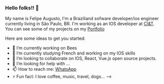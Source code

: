 ### Hello folks!!  👋

My name is Felipe Augusto, I'm a Braziliand sofware developer/ios engineer currently living in São Paulo, BR.
I'm working as an IOS developer at [CI&T](https://ciandt.com/br/pt-br). 
You can see some of my projects on my [Portfolio](wwww.felipas.com)

Here are some ideas to get you started:

- 🔭 I’m currently working on Bees
- 🌱 I’m currently studying French and working on my IOS skills 
- 👯 I’m looking to collaborate on IOS, React, Vue.js open source projects.
- 🤔 I’m looking for help with ...
- 📫 How to reach me: [WhatsApp](https://api.whatsapp.com/send?phone=5515996907676)
- ⚡ Fun fact: I love coffee, music, travel, dogs... 
-->
